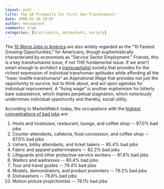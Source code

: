 ```yaml
---
layout: post
title: Top 10 Prospects for First Gen Transhumans?
date: 2008-01-30 10:07
author: metavalent
comments: true
categories: [histrionics, metavalent, society]
---
```

The <a href="http://tinyurl.com/2jkyej">10 Worst Jobs in America</a> are also widely regarded as the "10 Fastest Growing Opportunities," for Americans, though euphemistically characterized by economists as "Service Sector Employment." Friends, this is a key transhumanist issue, if not THE fundamental issue. If we aren't smart enough to architect a <a href="http://metavalent.info/?p=656">transcapitalist</a> society that provides for the richest expression of individual transhuman aptitudes while affording all the "loser, lowlife transhumans" an Aspirational Wage that provides not just the opportunity to survive, but to think about, and act upon agendas for individual improvement. A "living wage" is another euphemism for bitterly bare subsistence, which implies perpetual stagnation, which notoriously undermines individual opportunity and thereby, social utility.

According to MarketWatch today, the occupations with the <a href="http://tinyurl.com/2jkyej">highest concentrations of bad jobs</a> are:
<ol><li>Hosts and hostesses, restaurant, lounge, and coffee shop -- 87.0% bad jobs</li><li>Counter attendants, cafeteria, food concession, and coffee shop -- 87.0% bad jobs</li><li>Ushers, lobby attendants, and ticket takers -- 85.4% bad jobs</li><li>Fabric and apparel patternmakers -- 82.2% bad jobs</li><li>Lifeguards and other protective-service workers -- 81.6% bad jobs</li><li>Waiters and waitresses -- 80.4% bad jobs</li><li>Tour and travel guides -- 79.4% bad jobs</li><li>Models, demonstrators, and product promoters -- 79.2% bad jobs</li><li>Dishwashers -- 78.8% bad jobs</li><li>Motion picture projectionists -- 78.1% bad jobs</li></ol>
